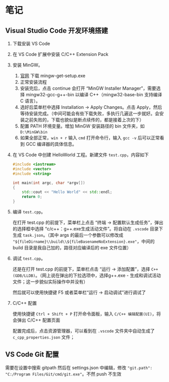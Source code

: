 # 笔记

## Visual Studio Code 开发环境搭建

1. 下载安装 VS Code

2. 在 VS Code 扩展中安装 C/C++ Extension Pack

3. 安装 MinGW。
    1. [官网](https://osdn.net/projects/mingw/) 下载 mingw-get-setup.exe
    2. 正常安装流程
    3. 安装完后，点击 continue 会打开 “MinGW Installer Manager”，需要选择 mingw32-gcc-g++-bin 以编译 C++（mingw32-base-bin 支持编译 C 语言）。
    4. 选好后菜单栏中选择 Installation -> Apply Changes。点击 Apply，然后等待安装完成。（中间可能会有些下载失败，多执行几遍这一步就好。会安装之前失败的，下载也貌似是断点续传的，都是接着上次的下）
    5. 配置 PATH 环境变量。增加 MinGW 安装路径的 bin 文件夹，如 `D:\MinGW\bin`
    6. 如果全部正常，`win + r` 输入 `cmd` 打开命令行，输入 `gcc -v` 后可以正常看到 GCC 编译器的具体信息。

4. 在 VS Code 中创建 HelloWorld 工程。新建文件 `test.cpp`，内容如下
    ```c++
    #include <iostream>
    #include <vector>
    #include <string>
    
    int main(int argc, char *argv[])
    {
        std::cout << "Hello World" << std::endl;
        return 0;
    }
    ```

5. 编译 `test.cpp`。

    在打开 test.cpp 的前提下，菜单栏上点击 “终端 -> 配置默认生成任务”，弹出的选择框中选择 “c/c++：g++.exe生成活动文件”。将自动在 `.vscode` 目录下生成 `task.json`。（其中 args 的最后一个参数可以修改成 `"${fileDirname}\\build\\${fileBasenameNoExtension}.exe"`，中间的 build 目录是我自己加的，路径对应编译后的 exe 文件位置）

6. 调试 `test.cpp`。

    还是在打开 test.cpp 的前提下，菜单栏点击 “运行 -> 添加配置”，选择 `C++(GDB/LLDB)`。（网上说在弹出的下拉选项中，选择g++.exe - 生成和调试活动文件；这一步貌似实际操作中并没有）

    然后就可以使用快捷键 F5 或者菜单栏“运行 -> 启动调试”进行调试了

7. C/C++ 配置

    使用快捷键 `Ctrl + Shift + P` 打开命令面板，输入 `C/C++ 编辑配置(UI)`，将会弹出 C/C++ 配置页面

    配置完成后，点击资源管理器，可以看到在 `.vscode` 文件夹中自动生成了 `c_cpp_properties.json` 文件；

## VS Code Git 配置

需要在设置中搜索 gitpath 然后在 settings.json 中编辑，修改 `"git.path": "C:/Program Files/Git/cmd/git.exe"`。不然 push 不生效
